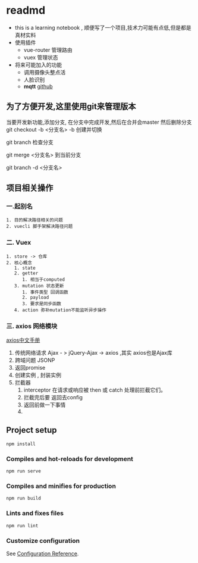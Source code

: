 # readmd

- this is a learning notebook , 顺便写了一个项目,技术力可能有点低,但是都是真材实料
- 使用插件
  - vue-router 管理路由
  - vuex 管理状态
- 将来可能加入的功能
  - 调用摄像头整点活
  - 人脸识别
  - **mqtt** [github](https://github.com/ZoZoHong)

## 为了方便开发,这里使用git来管理版本

当要开发新功能,添加分支, 在分支中完成开发,然后在合并会master 然后删除分支
git checkout -b <分支名>
-b 创建并切换

git branch 检查分支

git merge <分支名> 到当前分支

git branch -d <分支名>

## 项目相关操作

### 一.起别名

    1. 目的解决路径相关的问题
    2. vuecli 脚手架解决路径问题

### 二. Vuex

    1. store -> 仓库 
    2. 核心概念
       1. state
       2. getter 
          1. 相当于computed 
       3. mutation 状态更新
          1. 事件类型 回调函数
          2. payload
          3. 要求是同步函数
       4. action 弥补mutation不能监听异步操作

### 三. axios 网络模块

   [axios中文手册](http://www.axios-js.com/zh-cn/docs/index.html#%E6%8B%A6%E6%88%AA%E5%99%A8)
   1. 传统网络请求 Ajax - > jQuery-Ajax -> axios ,其实 axios也是Ajax库
   2. 跨域问题 JSONP 
   3. 返回promise
   4. 创建实例 , 封装实例
   5. 拦截器
      1. interceptor 在请求或响应被 then 或 catch 处理前拦截它们。
      2. 拦截完后要 返回去config
      3. 返回前做一下事情
      4. 

## Project setup

```
npm install
```

### Compiles and hot-reloads for development

```
npm run serve
```

### Compiles and minifies for production

```
npm run build
```

### Lints and fixes files

```
npm run lint

```

### Customize configuration

See [Configuration Reference](https://cli.vuejs.org/config/).
